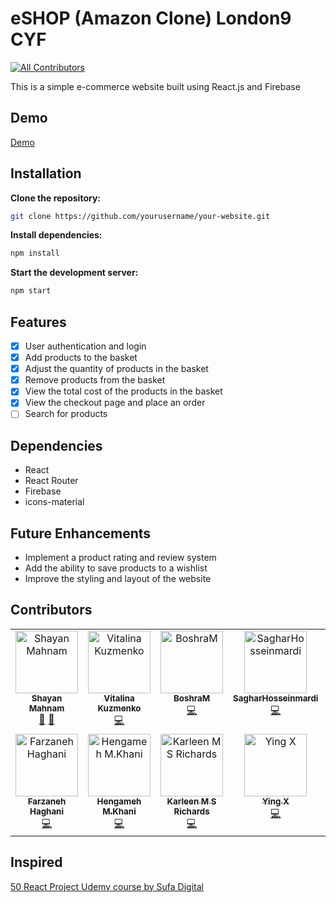 # eSHOP (Amazon Clone) London9 CYF
<!-- ALL-CONTRIBUTORS-BADGE:START - Do not remove or modify this section -->
[![All Contributors](https://img.shields.io/badge/all_contributors-14-orange.svg?style=flat-square)](#contributors-)
<!-- ALL-CONTRIBUTORS-BADGE:END -->
This is a simple e-commerce website built using React.js and Firebase

## Demo
<a href="https://london9-amazon-clone-50-react-project.netlify.app/">Demo</a>


## Installation
**Clone the repository:**
```bash
git clone https://github.com/yourusername/your-website.git
```
**Install dependencies:**
```bash
npm install
```
**Start the development server:**
```bash
npm start
```

## Features
- [x] User authentication and login
- [x] Add products to the basket
- [x] Adjust the quantity of products in the basket
- [x] Remove products from the basket
- [x] View the total cost of the products in the basket
- [x] View the checkout page and place an order
- [ ] Search for products

## Dependencies
- React
- React Router
- Firebase
- icons-material

## Future Enhancements
- Implement a product rating and review system
- Add the ability to save products to a wishlist
- Improve the styling and layout of the website


## Contributors
<!-- ALL-CONTRIBUTORS-LIST:START - Do not remove or modify this section -->
<!-- prettier-ignore-start -->
<!-- markdownlint-disable -->
<table>
  <tbody>
    <tr>
      <td align="center" valign="top" width="14.28%"><a href="https://shayanmahnam.netlify.app"><img src="https://avatars.githubusercontent.com/u/95313895?v=4?s=100" width="100px;" alt="Shayan Mahnam"/><br /><sub><b>Shayan Mahnam</b></sub></a><br /><a href="#design-ShayanMahnam" title="Design">🎨</a> <a href="#projectManagement-ShayanMahnam" title="Project Management">📆</a></td>
      <td align="center" valign="top" width="14.28%"><a href="https://vitalina-kuzmenko-portfolio.netlify.app"><img src="https://avatars.githubusercontent.com/u/91835307?v=4?s=100" width="100px;" alt="Vitalina Kuzmenko"/><br /><sub><b>Vitalina Kuzmenko</b></sub></a><br /><a href="https://github.com/ShayanMahnam/team-amazon-clone/commits?author=VitalinaKuzmenko" title="Code">💻</a></td>
      <td align="center" valign="top" width="14.28%"><a href="https://github.com/BoshraM"><img src="https://avatars.githubusercontent.com/u/113248018?v=4?s=100" width="100px;" alt="BoshraM"/><br /><sub><b>BoshraM</b></sub></a><br /><a href="https://github.com/ShayanMahnam/team-amazon-clone/commits?author=BoshraM" title="Code">💻</a></td>
      <td align="center" valign="top" width="14.28%"><a href="https://github.com/SagharHosseinmardi"><img src="https://avatars.githubusercontent.com/u/108956395?v=4?s=100" width="100px;" alt="SagharHosseinmardi"/><br /><sub><b>SagharHosseinmardi</b></sub></a><br /><a href="https://github.com/ShayanMahnam/team-amazon-clone/commits?author=SagharHosseinmardi" title="Code">💻</a></td>
      <td align="center" valign="top" width="14.28%"><a href="https://github.com/Bahare09"><img src="https://avatars.githubusercontent.com/u/108987748?v=4?s=100" width="100px;" alt="Bahare"/><br /><sub><b>Bahare</b></sub></a><br /><a href="https://github.com/ShayanMahnam/team-amazon-clone/commits?author=Bahare09" title="Code">💻</a></td>
      <td align="center" valign="top" width="14.28%"><a href="https://github.com/elahemortazavi"><img src="https://avatars.githubusercontent.com/u/106202329?v=4?s=100" width="100px;" alt="elahemortazavi"/><br /><sub><b>elahemortazavi</b></sub></a><br /><a href="https://github.com/ShayanMahnam/team-amazon-clone/commits?author=elahemortazavi" title="Code">💻</a></td>
      <td align="center" valign="top" width="14.28%"><a href="https://github.com/Farnooshmo"><img src="https://avatars.githubusercontent.com/u/91014204?v=4?s=100" width="100px;" alt="Farnoosh Moayeri"/><br /><sub><b>Farnoosh Moayeri</b></sub></a><br /><a href="https://github.com/ShayanMahnam/team-amazon-clone/commits?author=Farnooshmo" title="Code">💻</a></td>
    </tr>
    <tr>
      <td align="center" valign="top" width="14.28%"><a href="https://github.com/farzaneh-haghani"><img src="https://avatars.githubusercontent.com/u/68525882?v=4?s=100" width="100px;" alt="Farzaneh Haghani"/><br /><sub><b>Farzaneh Haghani</b></sub></a><br /><a href="https://github.com/ShayanMahnam/team-amazon-clone/commits?author=farzaneh-haghani" title="Code">💻</a></td>
      <td align="center" valign="top" width="14.28%"><a href="https://github.com/HeniMKH"><img src="https://avatars.githubusercontent.com/u/108895187?v=4?s=100" width="100px;" alt="Hengameh M.Khani"/><br /><sub><b>Hengameh M.Khani</b></sub></a><br /><a href="https://github.com/ShayanMahnam/team-amazon-clone/commits?author=HeniMKH" title="Code">💻</a></td>
      <td align="center" valign="top" width="14.28%"><a href="https://github.com/karleenmsrichards"><img src="https://avatars.githubusercontent.com/u/108957290?v=4?s=100" width="100px;" alt="Karleen M S Richards"/><br /><sub><b>Karleen M S Richards</b></sub></a><br /><a href="https://github.com/ShayanMahnam/team-amazon-clone/commits?author=karleenmsrichards" title="Code">💻</a></td>
      <td align="center" valign="top" width="14.28%"><a href="https://github.com/LexiisYing"><img src="https://avatars.githubusercontent.com/u/105919943?v=4?s=100" width="100px;" alt="Ying X"/><br /><sub><b>Ying X</b></sub></a><br /><a href="https://github.com/ShayanMahnam/team-amazon-clone/commits?author=LexiisYing" title="Code">💻</a></td>
      <td align="center" valign="top" width="14.28%"><a href="https://github.com/LorenaCapraru"><img src="https://avatars.githubusercontent.com/u/108892538?v=4?s=100" width="100px;" alt="Lorena Capraru"/><br /><sub><b>Lorena Capraru</b></sub></a><br /><a href="https://github.com/ShayanMahnam/team-amazon-clone/commits?author=LorenaCapraru" title="Code">💻</a></td>
      <td align="center" valign="top" width="14.28%"><a href="https://github.com/MariAzhdari"><img src="https://avatars.githubusercontent.com/u/80781901?v=4?s=100" width="100px;" alt="Mari Azh"/><br /><sub><b>Mari Azh</b></sub></a><br /><a href="https://github.com/ShayanMahnam/team-amazon-clone/commits?author=MariAzhdari" title="Code">💻</a></td>
      <td align="center" valign="top" width="14.28%"><a href="https://github.com/Zobeir-Rigi"><img src="https://avatars.githubusercontent.com/u/108760076?v=4?s=100" width="100px;" alt="Zobeir"/><br /><sub><b>Zobeir</b></sub></a><br /><a href="https://github.com/ShayanMahnam/team-amazon-clone/commits?author=Zobeir-Rigi" title="Code">💻</a></td>
    </tr>
  </tbody>
</table>

<!-- markdownlint-restore -->
<!-- prettier-ignore-end -->

<!-- ALL-CONTRIBUTORS-LIST:END -->
<!-- markdownlint-disable -->

<!-- markdownlint-restore -->
<!-- prettier-ignore-end -->

<!-- ALL-CONTRIBUTORS-LIST:END -->
## Inspired 
<a href="https://www.udemy.com/user/sufa-digital/">50 React Project Udemy course by Sufa Digital</a>